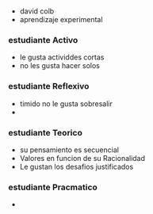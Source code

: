 # 
* david colb
* aprendizaje experimental
### estudiante Activo
* le gusta actividdes cortas
* no les gusta hacer solos


### estudiante Reflexivo
* timido no le gusta sobresalir
* 
### estudiante Teorico
* su pensamiento es secuencial
* Valores en funcion de su Racionalidad
* Le gustan los desafios justificados 
### estudiante Pracmatico
* 
<!--stackedit_data:
eyJoaXN0b3J5IjpbNTgzMDA4NjI0LC0yMDYwMzQwODQ3LDU3Nj
I3NTUyNyw0MTE1NTA1NzgsLTE4MjM0MjMzODFdfQ==
-->